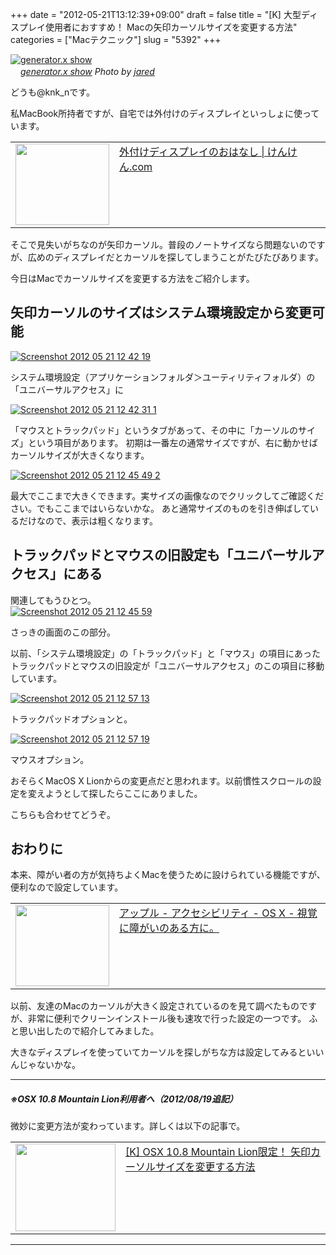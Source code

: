 +++
date = "2012-05-21T13:12:39+09:00"
draft = false
title = "[K] 大型ディスプレイ使用者におすすめ！ Macの矢印カーソルサイズを変更する方法"
categories = ["Macテクニック"]
slug = "5392"
+++

<div class="center"><a href="http://www.flickr.com/photos/35468148654@N01/2084287794/" title="generator.x show by jared, on Flickr" target="_blank"><img class="flickr_photo" src="http://farm3.static.flickr.com/2215/2084287794_ecbee303db_z.jpg" alt="generator.x show" width="NaNpx"/></a></div><cite class="flickr_photographer"><img src="http://farm4.static.flickr.com/3329/favicons/72157601614001242_7730.png" width="16" /><a href="http://www.flickr.com/photos/35468148654@N01/2084287794/">generator.x show</a> Photo by <a href="http://www.flickr.com/photos/35468148654@N01/">jared</a></cite>

どうも@knk_nです。

私MacBook所持者ですが、自宅では外付けのディスプレイといっしょに使っています。

<table width="100%"><td valign="top" width="150"><a href="http://knk-n.com/2011/02/05/%E5%A4%96%E4%BB%98%E3%81%91%E3%83%87%E3%82%A3%E3%82%B9%E3%83%97%E3%83%AC%E3%82%A4%E3%81%AE%E3%81%8A%E3%81%AF%E3%81%AA%E3%81%97/" target="_blank"><img border="0" src="http://capture.heartrails.com/150x130/shadow?http://knk-n.com/2011/02/05/%E5%A4%96%E4%BB%98%E3%81%91%E3%83%87%E3%82%A3%E3%82%B9%E3%83%97%E3%83%AC%E3%82%A4%E3%81%AE%E3%81%8A%E3%81%AF%E3%81%AA%E3%81%97/" alt="" width="150" height="130" /></a></td><td valign="top"><a  href="http://knk-n.com/2011/02/05/%E5%A4%96%E4%BB%98%E3%81%91%E3%83%87%E3%82%A3%E3%82%B9%E3%83%97%E3%83%AC%E3%82%A4%E3%81%AE%E3%81%8A%E3%81%AF%E3%81%AA%E3%81%97/" target="_blank">外付けディスプレイのおはなし | けんけん.com</a><script type="text/javascript">var url = "http://knk-n.com/2011/02/05/%E5%A4%96%E4%BB%98%E3%81%91%E3%83%87%E3%82%A3%E3%82%B9%E3%83%97%E3%83%AC%E3%82%A4%E3%81%AE%E3%81%8A%E3%81%AF%E3%81%AA%E3%81%97/";</script><script src="http://api.b.st-hatena.com/entry.count?url=http://knk-n.com/2011/02/05/%E5%A4%96%E4%BB%98%E3%81%91%E3%83%87%E3%82%A3%E3%82%B9%E3%83%97%E3%83%AC%E3%82%A4%E3%81%AE%E3%81%8A%E3%81%AF%E3%81%AA%E3%81%97/&callback=hatebTxt"></script>
</td></table>

そこで見失いがちなのが矢印カーソル。普段のノートサイズなら問題ないのですが、広めのディスプレイだとカーソルを探してしまうことがたびたびあります。

今日はMacでカーソルサイズを変更する方法をご紹介します。<!--more--><h2>矢印カーソルのサイズはシステム環境設定から変更可能</h2>

<div class="center"><a href="http://knk-n.com/wp-content/uploads/2012/05/screenshot-2012-05-21-12.42.19.jpg"><img src="http://knk-n.com/wp-content/uploads/2012/05/screenshot-2012-05-21-12.42.19.jpg" alt="Screenshot 2012 05 21 12 42 19" title="screenshot 2012-05-21 12.42.19.jpg" border="0" width="" height="" /></a></div>

システム環境設定（アプリケーションフォルダ＞ユーティリティフォルダ）の「ユニバーサルアクセス」に

<div class="center"><a href="http://knk-n.com/wp-content/uploads/2012/05/screenshot-2012-05-21-12.42.31-1.jpg"><img src="http://knk-n.com/wp-content/uploads/2012/05/screenshot-2012-05-21-12.42.31-1.jpg" alt="Screenshot 2012 05 21 12 42 31 1" title="screenshot 2012-05-21 12.42.31-1.jpg" border="0" width="" height="" /></a></div>

「マウスとトラックパッド」というタブがあって、その中に「カーソルのサイズ」という項目があります。
初期は一番左の通常サイズですが、右に動かせばカーソルサイズが大きくなります。

<div class="center"><a href="http://knk-n.com/wp-content/uploads/2012/05/screenshot-2012-05-21-12.45.49（2）.jpg"><img src="http://knk-n.com/wp-content/uploads/2012/05/screenshot-2012-05-21-12.45.49（2）.jpg" alt="Screenshot 2012 05 21 12 45 49 2" title="screenshot 2012-05-21 12.45.49（2）.jpg" border="0" width="" height="" /></a></div>

最大でここまで大きくできます。実サイズの画像なのでクリックしてご確認ください。でもここまではいらないかな。
あと通常サイズのものを引き伸ばしているだけなので、表示は粗くなります。

<h2>トラックパッドとマウスの旧設定も「ユニバーサルアクセス」にある</h2>
関連してもうひとつ。

<div class="center"><a href="http://knk-n.com/wp-content/uploads/2012/05/screenshot-2012-05-21-12.45.59.jpg"><img src="http://knk-n.com/wp-content/uploads/2012/05/screenshot-2012-05-21-12.45.59.jpg" alt="Screenshot 2012 05 21 12 45 59" title="screenshot 2012-05-21 12.45.59.jpg" border="0" width="" height="" /></a></div>

さっきの画面のこの部分。

以前、「システム環境設定」の「トラックパッド」と「マウス」の項目にあったトラックパッドとマウスの旧設定が「ユニバーサルアクセス」のこの項目に移動しています。

<div class="center"><a href="http://knk-n.com/wp-content/uploads/2012/05/screenshot-2012-05-21-12.57.13.jpg"><img src="http://knk-n.com/wp-content/uploads/2012/05/screenshot-2012-05-21-12.57.13.jpg" alt="Screenshot 2012 05 21 12 57 13" title="screenshot 2012-05-21 12.57.13.jpg" border="0" width="" height="" /></a></div>

トラックパッドオプションと。

<div class="center"><a href="http://knk-n.com/wp-content/uploads/2012/05/screenshot-2012-05-21-12.57.19.jpg"><img src="http://knk-n.com/wp-content/uploads/2012/05/screenshot-2012-05-21-12.57.19.jpg" alt="Screenshot 2012 05 21 12 57 19" title="screenshot 2012-05-21 12.57.19.jpg" border="0" width="" height="" /></a></div>

マウスオプション。

おそらくMacOS X Lionからの変更点だと思われます。以前慣性スクロールの設定を変えようとして探したらここにありました。

こちらも合わせてどうぞ。


<h2>おわりに</h2>
本来、障がい者の方が気持ちよくMacを使うために設けられている機能ですが、便利なので設定しています。

<table width="100%"><td valign="top" width="150"><a href="http://www.apple.com/jp/accessibility/macosx/vision.html" target="_blank"><img border="0" src="http://capture.heartrails.com/150x130/shadow?http://www.apple.com/jp/accessibility/macosx/vision.html" alt="" width="150" height="130" /></a></td><td valign="top"><a  href="http://www.apple.com/jp/accessibility/macosx/vision.html" target="_blank">アップル - アクセシビリティ - OS X - 視覚に障がいのある方に。</a><script type="text/javascript">var url = "http://www.apple.com/jp/accessibility/macosx/vision.html";</script><script src="http://api.b.st-hatena.com/entry.count?url=http://www.apple.com/jp/accessibility/macosx/vision.html&callback=hatebTxt"></script>
</td></table>

以前、友達のMacのカーソルが大きく設定されているのを見て調べたものですが、非常に便利でクリーンインストール後も速攻で行った設定の一つです。
ふと思い出したので紹介してみました。

大きなディスプレイを使っていてカーソルを探しがちな方は設定してみるといいんじゃないかな。

<hr />
<h5>※OSX 10.8 Mountain Lion利用者へ（2012/08/19追記）</h5>
微妙に変更方法が変わっています。詳しくは以下の記事で。
<table width="100%"><td valign="top" width="160"><a href="http://knk-n.com/2012/08/19/how-to-change-cursor-size-on-mountain-lion/" target="_blank"><img border="0" src="http://capture.heartrails.com/160x140/border?http://knk-n.com/2012/08/19/how-to-change-cursor-size-on-mountain-lion/" alt="" width="160" height="140" /></a></td><td valign="top"><a  href="http://knk-n.com/2012/08/19/how-to-change-cursor-size-on-mountain-lion/" target="_blank">[K] OSX 10.8 Mountain Lion限定！ 矢印カーソルサイズを変更する方法</a><script type="text/javascript">var url = "http://knk-n.com/2012/08/19/how-to-change-cursor-size-on-mountain-lion/";</script><script src="http://api.b.st-hatena.com/entry.count?url=http://knk-n.com/2012/08/19/how-to-change-cursor-size-on-mountain-lion/&callback=hatebTxt"></script>
</td>
</table>
<hr />
